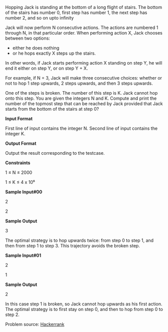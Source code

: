 Hopping Jack is standing at the bottom of a long flight of stairs. The bottom of the stairs has number 0, first step has number 1, the next step has number 2, and so on upto infinity

Jack will now perform N consecutive actions. The actions are numbered 1 through N, in that particular order. When performing action X, Jack chooses between two options:

- either he does nothing
- or he hops exactly X steps up the stairs.

In other words, if Jack starts performing action X standing on step Y, he will end it either on step Y, or on step Y + X.

For example, if N = 3, Jack will make three consecutive choices: whether or not to hop 1 step upwards, 2 steps upwards, and then 3 steps upwards.

One of the steps is broken. The number of this step is K. Jack cannot hop onto this step. 
You are given the integers N and K. Compute and print the number of the topmost step that can be reached by Jack provided that Jack starts from the bottom of the stairs at step 0?

**Input Format**

First line of input contains the integer N. 
Second line of input contains the integer K.

**Output Format**

Output the result corresponding to the testcase.

**Constraints**

1 ≤ N ≤ 2000

1 ≤ K ≤ 4 x 10⁶

**Sample Input#00**

2

2

**Sample Output**

3

The optimal strategy is to hop upwards twice: from step 0 to step 1, and then from step 1 to step 3. This trajectory avoids the broken step.

**Sample Input#01**

2

1

**Sample Output**

2

In this case step 1 is broken, so Jack cannot hop upwards as his first action. The optimal strategy is to first stay on step 0, and then to hop from step 0 to step 2.

Problem source: [Hackerrank](https://www.hackerrank.com/contests/juniper-hackathon/challenges/hopping-jack)